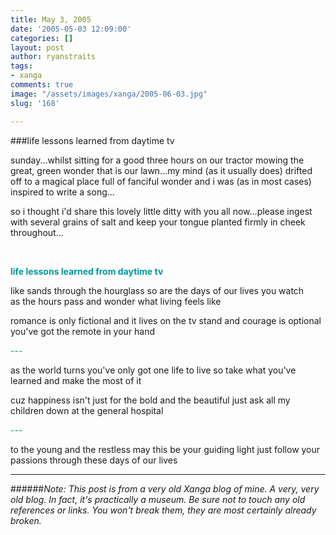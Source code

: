 ```yaml
---
title: May 3, 2005
date: '2005-05-03 12:09:00'
categories: []
layout: post
author: ryanstraits
tags:
- xanga
comments: true
image: "/assets/images/xanga/2005-06-03.jpg"
slug: '168'

---
```

###life lessons learned from daytime tv

<!-- break -->

sunday...whilst sitting for a good three hours on our tractor mowing the great, green wonder that is our lawn...my mind (as it usually does) drifted off to a magical place full of fanciful wonder and i was (as in most cases) inspired to write a song...

so i thought i'd share this lovely little ditty with you all now...please ingest with several grains of salt and keep your tongue planted firmly in cheek throughout...

&nbsp;

<strong><span style="color:#009999;">life lessons learned from daytime tv</span></strong>

like sands through the hourglass
so are the days of our lives
you watch as the hours pass
and wonder what living feels like

romance is only fictional
and it lives on the tv stand
and courage is optional
you've got the remote in your hand

<span style="color:#009999;">---</span>

as the world turns
you've only got one life to live
so take what you've learned
and make the most of it

cuz happiness isn't just
for the bold and the beautiful
just ask all my children down
at the general hospital

<span style="color:#009999;">---</span>

to the young and the restless
may this be your guiding light
just follow your passions
through these days of our lives

---

######*Note: This post is from a very old Xanga blog of mine. A very, very old blog. In fact, it's practically a museum. Be sure not to touch any old references or links. You won't break them, they are most certainly already broken.*